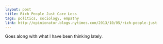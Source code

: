 ```yaml
---
layout: post
title: Rich People Just Care Less
tags: politics, sociology, empathy
link: http://opinionator.blogs.nytimes.com/2013/10/05/rich-people-just-care-less/?_r=0
---
```


Goes along with what I have been thinking lately.